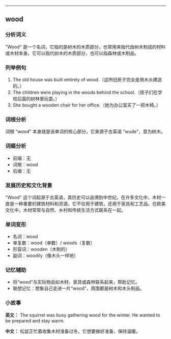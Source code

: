 
---------------
## wood
### 分析词义
"Wood" 是一个名词，它指的是树木的木质部分，也常用来指代由树木制成的材料或木材本身。它可以指代树木的木质部分，也可以指森林或木制品。

### 列举例句
1. The old house was built entirely of wood.（这所旧房子完全是用木头建造的。）
2. The children were playing in the woods behind the school.（孩子们在学校后面的树林里玩耍。）
3. She bought a wooden chair for her office.（她为办公室买了一把木椅。）

### 词根分析
词根 "wood" 本身就是该单词的核心部分，它来源于古英语 "wude"，意为树木。

### 词缀分析
- 前缀：无
- 词根：wood
- 后缀：无

### 发展历史和文化背景
"Wood" 这个词起源于古英语，其历史可以追溯到中世纪。在许多文化中，木材一直是一种重要的建筑材料和资源。它不仅用于建筑，还用于家具和工艺品。在欧美文化中，木材常常与自然、乡村和传统生活方式联系在一起。

### 单词变形
- 名词：wood
- 单复数：wood（单数）/ woods（复数）
- 形容词：wooden（木制的）
- 副词：woodily（像木头一样地）

### 记忆辅助
- 将“wood”与实际物品如木材、家具或森林联系起来，帮助记忆。
- 联想记忆：想象自己走进一片“wood”，周围都是树木和木头制品。

### 小故事
**英文：** The squirrel was busy gathering wood for the winter. He wanted to be prepared and stay warm.

**中文：** 松鼠正忙着收集木材准备过冬。它想要做好准备，保持温暖。

